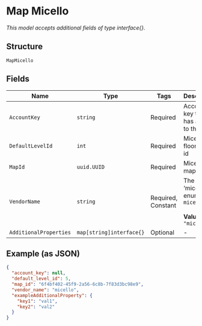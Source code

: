 
# Map Micello

*This model accepts additional fields of type interface{}.*

## Structure

`MapMicello`

## Fields

| Name | Type | Tags | Description |
|  --- | --- | --- | --- |
| `AccountKey` | `string` | Required | Account key that has access to the map |
| `DefaultLevelId` | `int` | Required | Micello floor/level id |
| `MapId` | `uuid.UUID` | Required | Micello map id |
| `VendorName` | `string` | Required, Constant | The vendor ‘micello’. enum: `micello`<br><br>**Value**: `"micello"` |
| `AdditionalProperties` | `map[string]interface{}` | Optional | - |

## Example (as JSON)

```json
{
  "account_key": null,
  "default_level_id": 5,
  "map_id": "6f4bf402-45f9-2a56-6c8b-7f83d3bc98e9",
  "vendor_name": "micello",
  "exampleAdditionalProperty": {
    "key1": "val1",
    "key2": "val2"
  }
}
```


